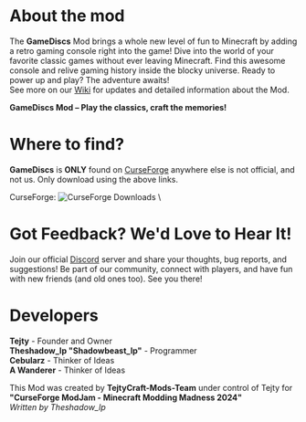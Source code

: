 # About the mod

The **GameDiscs** Mod brings a whole new level of fun to Minecraft by adding a retro gaming console right into the game! Dive into the world of your favorite classic games without ever leaving Minecraft. Find this awesome console and relive gaming history inside the blocky universe. Ready to power up and play? The adventure awaits! \
See more on our [Wiki](https://github.com/Tejty/GameDiscs/wiki) for updates and detailed information about the Mod.

**GameDiscs Mod – Play the classics, craft the memories!**

# Where to find?
**GameDiscs** is **ONLY** found on [CurseForge](https://www.curseforge.com/minecraft/mc-mods/game-discs)
anywhere else is not official, and not us. Only download using the above links.

CurseForge: ![CurseForge Downloads](https://img.shields.io/curseforge/dt/1099059) \


# Got Feedback? We'd Love to Hear It!
Join our official [Discord](https://discord.gg/523uCvEdaG) server and share your thoughts, bug reports, and suggestions! Be part of our community, connect with players, and have fun with new friends (and old ones too). See you there!

# Developers
**Tejty** - Founder and Owner <br>
**Theshadow_lp "Shadowbeast_lp"** - Programmer <br>
**Cebularz** - Thinker of Ideas <br>
**A Wanderer** - Thinker of Ideas <br>

This Mod was created by **TejtyCraft-Mods-Team** under control of Tejty for **"CurseForge ModJam - Minecraft Modding Madness 2024"** \
*Written by Theshadow_lp*
